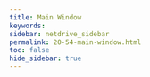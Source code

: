 ```yaml
---
title: Main Window
keywords:
sidebar: netdrive_sidebar
permalink: 20-54-main-window.html
toc: false
hide_sidebar: true
---
```


